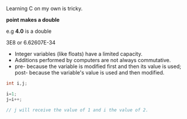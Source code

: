 Learning C on my own is tricky.

**point makes a double**

e.g **4.0** is a double

3E8 or 6.62607E-34

- Integer variables (like floats) have a limited capacity.
- Additions performed by computers are not always commutative.
- pre- because the variable is modified first and then its value is used; post- because the variable's value is used and then modified.

```C
int i,j;

i=1;
j=i++;

// j will receive the value of 1 and i the value of 2.
```
